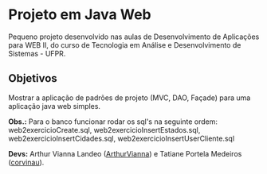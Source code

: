 # Projeto em Java Web

Pequeno projeto desenvolvido nas aulas de Desenvolvimento de Aplicações para WEB II, do curso de Tecnologia em Análise e Desenvolvimento de Sistemas - UFPR.

## Objetivos

Mostrar a aplicação de padrões de projeto (MVC, DAO, Façade) para uma aplicação java web simples.

**Obs.:** Para o banco funcionar rodar os sql's na seguinte ordem: web2exercicioCreate.sql, web2exercicioInsertEstados.sql, web2exercicioInsertCidades.sql, web2exercicioInsertUserCliente.sql

**Devs:** Arthur Vianna Landeo ([ArthurVianna](https://github.com/ArthurVianna)) e Tatiane Portela Medeiros ([corvinau](https://github.com/corvinau)).

